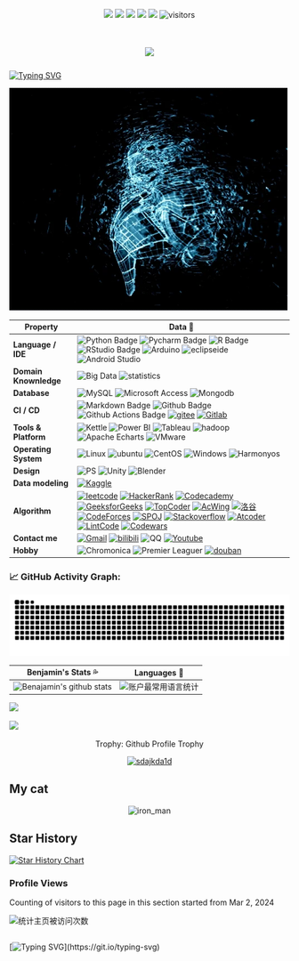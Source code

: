 <!--   my-icons -->
<p align="center">
    <a href="https://github.com/sdajkda1d/sdajkda1d"><img src="https://img.shields.io/badge/status-updating-brightgreen.svg"></a>
    <a href="https://github.com/python/cpython"><img src="https://img.shields.io/badge/Python-3.10-FF1493.svg"></a>
    <a href="https://github.com/sdajkda1d/sdajkda1d/graphs/contributors"><img src="https://img.shields.io/github/contributors/sdajkda1d/sdajkda1d?color=blue"></a>
    <a href="https://github.com/sdajkda1d/sdajkda1d/stargazers"><img src="https://img.shields.io/github/stars/sdajkda1d/sdajkda1d.svg?logo=github"></a>
    <a href="https://github.com/sdajkda1d/sdajkda1d/network/members"><img src="https://img.shields.io/github/forks/sdajkda1d/sdajkda1d.svg?color=blue&logo=github"></a>
    <img src="https://visitor-badge.laobi.icu/badge?page_id=sdajkda1d.sdajkda1d" alt="visitors"/>   
</p>

<h1 align="center">
    <a href="https://github.com/javasuperdev"><img src="https://readme-typing-svg.herokuapp.com/?lines=How+are+you%EF%BC%9F;I+go+by+Benjamin.;Welcome+to+my+github+Profile!;Across+the+Great+Wall;we+can+reach+every+corner+in+the+world;&font=Vibur&center=true&width=650&height=120&color=FF1493&vCenter=true&size=45%22"></a>
</h1>
<a href="https://git.io/typing-svg"><img src="https://readme-typing-svg.herokuapp.com?font=Fira+Code&pause=1000&color=ADD8E6&background=0000FF00&random=false&width=435&lines=Javis%EF%BC%8Cyou+up%EF%BC%9F" alt="Typing SVG" /></a>

<p align="left">
    <img src="https://raw.githubusercontent.com/sdajkda1d/sdajkda1d/main/GIF/giphy (2).webp" alt="iron_man" style="width: 500px; height: 400px;">
</p>



<!--   my-kaggle     
### My achievements on [kaggle](https://www.kaggle.com/benjaminshenxiaohan):

![competition_light](https://road-to-kaggle-grandmaster.vercel.app/api/badges/andrej0marinchenko/competition/light)
![dataset](https://road-to-kaggle-grandmaster.vercel.app/api/badges/andrej0marinchenko/dataset/light)
![notebook](https://road-to-kaggle-grandmaster.vercel.app/api/badges/andrej0marinchenko/notebook/light)
![discussion](https://road-to-kaggle-grandmaster.vercel.app/api/badges/andrej0marinchenko/discussion/light)
-->


<!--   my-skils -->

| Property                                        | Data :cookie:                                                                                                                                                                                                                                                                                                                                                                                                                                                                                                                                                                                                                                                                                                                                                                                                                                                                                                                                                                                                                                                                                                                                                                                                                                                                                                                                                                                                                                                                                                                                                                                                                                                                                                                                                                                                            |
|-------------------------------------------------|-----------------------------------------------------------------------------------------------------------------------------------------------------------------------------------------------------------------------------------------------------------------------------------------------------------------------------------------------------------------------------------------------------------------------------------------------------------------------------------------------------------------------------------------------------------------------------------------------------------------------------------------------------------------------------------------------------------------------------------------------------------------------------------------------------------------------------------------------------------------------------------------------------------------------------------------------------------------------------------------------------------------------------------------------------------------------------------------------------------------------------------------------------------------------------------------------------------------------------------------------------------------------------------------------------------------------------------------------------------------------------------------------------------------------------------------------------------------------------------------------------------------------------------------------------------------------------------------------------------------------------------------------------------------------------------------------------------------------------------------------------------------------------------------------------------------|
| **Language / IDE**                              | ![Python Badge](https://img.shields.io/badge/Python-%23FFD700?logo=python) ![Pycharm Badge](https://img.shields.io/badge/Python-%23FFD700?logo=pycharm) ![R Badge](https://img.shields.io/badge/4.1.3-%23276DC3?logo=R) ![RStudio Badge](https://img.shields.io/badge/4.1.3-%23276DC3?logo=RStudio) ![Arduino](https://img.shields.io/badge/Arduino-%2300878F?logo=Arduino) ![eclipseide](https://img.shields.io/badge/Eclipse%20-%232C2255?logo=eclipseide) ![Android Studio](https://img.shields.io/badge/Android%20Studio-white?logo=androidstudio)                                                                                                                                                                                                                                                                                                                                                                                                                                                                                                                                                                                                                                                                                                                                                                                                                                                                                                                                                                                                                                                                                                                                                                                                                                                                                                                                                                                                                                                                                                   |
| **Domain Knownledge**                           | ![Big Data](https://img.shields.io/badge/Big%20Data-%2300008B) ![statistics](https://img.shields.io/badge/Statistics-%2300FFFF)                                                                                                                                                                                                                                                                                                                                                                                                                                                                                                                                                                                                                                                                                                                                                                                                                                                                                                                                                                                                                                                                                                                                                                                                                                                                                                                                                                                                                                                                                                         |
| **Database**                                    | ![MySQL](https://img.shields.io/badge/MySQL-white?logo=mysql) ![Microsoft Access](https://img.shields.io/badge/Microsoft%20Access-%23A4373A?logo=microsoftaccess) ![Mongodb](https://img.shields.io/badge/MongoDB-white?logo=mongodb)                                                                                                                                                                                                                                                                                                                                                                                                                                                                                                                                                                                                                                                                                                                                                                                                                                                                                                                                                                                                                                                              |
| **CI / CD**                                     | ![Markdown Badge](https://img.shields.io/badge/-Markdown-2088FF?style=flat&logo=Markdown&logoColor=white) ![Github Badge](https://img.shields.io/badge/-Github%20-2088FF?style=flat&logo=Github&logoColor=white) ![Github Actions Badge](https://img.shields.io/badge/-Git%20-2088FF?style=flat&logo=Git&logoColor=white) [![gitee](https://img.shields.io/badge/gittee-%23C71D23?logo=gitee)](https://gitee.com/benjamin-thought) [![Gitlab](https://img.shields.io/badge/Gitlab-%23FC6D26?logo=gitlab)](https://img.shields.io/badge/Gitlab-%23FC6D26?logo=gitlab)                                                                                                                                                                                                                                                                                                                                                                                                                                                                                                                                                                                                                                                                                                                                                                                                                                                                                                                                                                                                                                                                                                                                                                                                                                                                                                                                                                                                                                                                                                                                                                                                                                                                                                                                                                                                                                                                                                                                                                                                                                                                                                                                   |
| **Tools & Platform**                            |![Kettle](https://img.shields.io/badge/Kettle-red) ![Power BI](https://img.shields.io/badge/Power%20BI-green?logo=powerbi) ![Tableau](https://img.shields.io/badge/Tableau-white?logo=tableau) ![hadoop](https://img.shields.io/badge/Apache%20Hadoop-black?logo=apachehadoop) ![Apache Echarts](https://img.shields.io/badge/Apache%20Echarts-%23AA344D?logo=apacheecharts) ![VMware](https://img.shields.io/badge/VMware-white?logo=vmware)                                                                                                                                                                                                                                                                                                                                                                                                                                                                                                                                                                                                                                                                                                                                                                                                                                                                                                                                                                                                                                                                                                                                                                                                                                                                                                                                                                                                                                                                                                                                                                                                                                                                                                                                                                                                                                                                                                                                                                                                                                                                                                                                                         |
| **Operating System**                            |![Linux](https://img.shields.io/badge/Linux-black?logo=linux) ![ubuntu](https://img.shields.io/badge/Unbuntu-blue?logo=ubuntu) ![CentOS](https://img.shields.io/badge/Centos-red?logo=centos) ![Windows](https://img.shields.io/badge/Windows-11-black?logo=windows11) ![Harmonyos](https://img.shields.io/badge/harmonyos-%23000000?logo=harmonyos)                                                                                                                                                                                                                                                                                                                                                                                                                                                                                                                                                                                                                                                                                                                                                                                                                                                                                                                                                                                                                                                                                                                                                                                                                                                                                                                                                                                                                                                                                                                                                                                                                                                                                                                                                                                                                                                                                                                                                                                                                                                                                        |
| **Design**                            |![PS](https://img.shields.io/badge/Photoshop-white?logo=adobephotoshop) ![Unity](https://img.shields.io/badge/unity-black?logo=unity) ![Blender](https://img.shields.io/badge/Blender-blue?logo=blender)                                                                                                                                                                                                                                                                                                                                                                                                                                                                                                                                                                                                                                                                                                                                                                                                                                                                                                                                                                                                                                                                                                                                                                                                                                                                                                                                                                                                                                                                                                                                                                                                                                                                                                                                                                                                                                                                                          |
| **Data modeling**                            |[![Kaggle](https://img.shields.io/badge/Kaggle-red?logo=kaggle)](https://www.kaggle.com/benjaminshenxiaohan)                                                                                                                                                                                                                                                                                                                                                                                                                                                                                                                                                                                                                                                                                                                                                                                                                                                                                                                                                                                                                                                                                                                                                                                                                                                                                                                                                                                                                                                                                                                                                                                                                                                                                                                                                                                                                                                                                |
| **Algorithm**                            |[![leetcode](https://img.shields.io/badge/Leetcode-white?logo=leetcode)](https://leetcode.cn/u/benjamin-6u/) [![HackerRank](https://img.shields.io/badge/HackerRank-black?logo=hackerrank)](https://www.hackerrank.com/profile/libenjamin361) [![Codecademy](https://img.shields.io/badge/Codecademy-%231F4056?logo=codecademy)](https://www.codecademy.com/profiles/Benjamin53) [![GeeksforGeeks](https://img.shields.io/badge/GeeksforGeeks-white?logo=geeksforgeeks)](https://auth.geeksforgeeks.org/user/user_ly30j8r03mh) [![TopCoder](https://img.shields.io/badge/TopCoder-black?logo=topcoder)](https://profiles.topcoder.com/Benjaminlovesxh) [![AcWing](https://img.shields.io/badge/AcWing-green?logo=acwing)](https://www.acwing.com/user/myspace/index/288627) [![洛谷](https://img.shields.io/badge/%E6%B4%9B%E8%B0%B7-blue?logo=luogu)](https://www.luogu.com.cn/user/888356) [![CodeForces](https://img.shields.io/badge/codeforces-pink?logo=codeforces)](https://codeforces.com/profile/libenjamin361?csrf_token=94134ef973176021533b43b90a9f893a) [![SPOJ](https://img.shields.io/badge/spoj-red?logo=spoj)](https://www.spoj.com/myaccount/) [![Stackoverflow](https://img.shields.io/badge/stackoverflow-blue?logo=stackoverflow)](https://stackoverflow.com/users/23660187/benjamin-li) [![Atcoder](https://img.shields.io/badge/Atcoder-black)](https://atcoder.jp/users/Benjamin_22?contestType=algo) [![LintCode](https://img.shields.io/badge/lintcode-white?logo=lintcode)](https://www.lintcode.com/user/LCuser_JUD0BM) [![Codewars](https://img.shields.io/badge/Codewars-%23B1361E?logo=codewars)](https://www.codewars.com/users/sdajkda1d)                                                                                                                                                                                                                                                                                                                                                                                                                                                                                                                                                                                                                                                                                                                                                                                                                                                                                                                                                                                                                                                                                                                                                                                                                                                                                                                                                                                                                                                                                                                                                                                                                                                                                                                                                                                                                                                                                                           |
| **Contact me**                            |[![Gmail](https://img.shields.io/badge/Gmail-black?logo=gmail)](https://mail.google.com/mail/u/0/#inbox) [![bilibili](https://img.shields.io/badge/bilibili-black)](https://space.bilibili.com/1814241824) ![QQ](https://img.shields.io/badge/QQ-2232139463-yellow?logo=tencentqq) [![Youtube](https://img.shields.io/badge/Youtube-%23FF0000?logo=youtube)](https://www.youtube.com/channel/UCzq9xlnj3rWH0LKtm7ODwkA)                                                                                                                                                                                                                                                                                                                                                                                                                                                                                                                                                                                                                                                                                                                                                                                                                                                                                                                                                                                                                                                                                                                                                                                                                                                                                                                                                                                                                                                                                                                                                                                                                                                                                                                                                                                                                                                         |
| **Hobby**                            |![Chromonica](https://img.shields.io/badge/Chromonica-black) ![Premier Leaguer](https://img.shields.io/badge/Premier%20League-%23360D3A?logo=premierleague) [![douban](https://img.shields.io/badge/douban-white?logo=douban)](https://www.douban.com/people/Benjamin15105/?_dtcc=1&_i=0581236ztgmSpP)
 

<!--   GitHub stats graph -->
### 📈 GitHub Activity Graph:
![Benjamin's github activity graph](https://raw.githubusercontent.com/sdajkda1d/sdajkda1d/output/github-contribution-grid-snake-dark.svg)
<!-- 
<picture>
    <source media="prefer-color-scheme:dark"srcset="<https://raw.githubusercontent.com/sdajkda1d/sdajkda1d/output/github-contribution-grid-snake-dark.svg>"/>
    <source media="prefer-color-scheme:light"srcset="<https://raw.githubusercontent.com/sdajkda1d/sdajkda1d/output/github-contribution-grid-snake.svg"/>
    <imag alt="github-snake"src="<https://raw.githubusercontent.com/sdajkda1d/sdajkda1d/output/github-contribution-grid-snake.svg>"/>
</picture> -->

| Benjamin's Stats :sweat_drops:                                                                                                                                      | Languages :newspaper:                                                                                                                         |
|-----------------------------------------------------------------------------------------------------------------------------------------|---------------------------------------------------------------------------------------------------------------------------|
| ![Benajamin's github stats](https://github-stats.ubrong.com/api?username=sdajkda1d&show_icons=true&theme=dark&include_all_commits=true) | ![账户最常用语言统计](https://github-stats.ubrong.com/api/top-langs/?username=sdajkda1d&theme=dark&layout=compact) |

<img src="https://github-readme-streak-stats.herokuapp.com/?user=sdajkda1d"></img>

<!--   profile-green-animate -->
![](./profile-3d-contrib/profile-green-animate.svg)


<div align="center">
<summary>Trophy: Github Profile Trophy</summary>
</div>

<p align="center"> 
<a href="https://github.com/ryo-ma/github-profile-trophy"><img src="https://github-profile-trophy.vercel.app/?username=sdajkda1d" alt="sdajkda1d" /></a>
</p>


## My cat
 <p align="center">
    <img src="https://raw.githubusercontent.com/sdajkda1d/sdajkda1d/main/GIF/giphy.gif" alt="iron_man" style="width: 500px; height: 400px;">
</p>


## Star History
<a href="https://star-history.com/#sdajkda1d/sdajkda1d&Date">
  <picture>
    <source media="(prefers-color-scheme: dark)" srcset="https://api.star-history.com/svg?repos=sdajkda1d/sdajkda1d&type=Date&theme=dark" />
    <source media="(prefers-color-scheme: light)" srcset="https://api.star-history.com/svg?repos=sdajkda1d/sdajkda1d&type=Date" />
    <img alt="Star History Chart" src="https://api.star-history.com/svg?repos=sdajkda1d/sdajkda1d&type=Date" />
  </picture>
</a>


### Profile Views
Counting of visitors to this page in this section started from Mar 2, 2024

![统计主页被访问次数](https://profile-counter.glitch.me/sdajkda1d/count.svg)
</br>

##
[![Typing SVG](https://readme-typing-svg.herokuapp.com?font=Fira+Code&pause=1000&color=ADD8E6&background=0000FF00&random=false&width=435&lines=For+you%2Csir.;Always.)](https://git.io/typing-svg)
